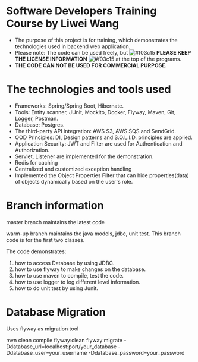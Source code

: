 # Software Developers Training Course by Liwei Wang
* The purpose of this project is for training, which demonstrates the technologies used in backend web application. 
* Please note: The code can be used freely, but ![#f03c15](https://placehold.it/13/f03c15/000000?text=+) **PLEASE KEEP THE LICENSE INFORMATION** ![#f03c15](https://placehold.it/13/f03c15/000000?text=+) at the top of the programs. 
* **THE CODE CAN NOT BE USED FOR COMMERCIAL PURPOSE.**

# The technologies and tools used 
* Frameworks: Spring/Spring Boot, Hibernate.
* Tools: Entity scanner, JUnit, Mockito, Docker, Flyway, Maven, Git, Logger, Postman.
* Database: Postgres.
* The third-party API integration: AWS S3, AWS SQS and SendGrid.
* OOD Principles: DI, Design patterns and S.O.L.I.D. principles are applied. 
* Application Security: JWT and Filter are used for Authentication and Authorization. 
* Servlet, Listener are implemented for the demonstration.
* Redis for caching
* Centralized and customized exception handling
* Implemented the Object Properties Filter that can hide properties(data) of objects dynamically based on the user's role.

# Branch information

master branch maintains the latest code

warm-up branch maintains the java models, jdbc, unit test. This branch code is for the first two classes.

The code demonstrates:
1. how to access Database by using JDBC.
2. how to use flyway to make changes on the database.
3. how to use maven to compile, test the code.
4. how to use logger to log different level information. 
5. how to do unit test by using Junit.

# Database Migration

Uses flyway as migration tool

mvn clean compile flyway:clean flyway:migrate -Ddatabase_url=localhost:port/your_database -Ddatabase_user=your_username -Ddatabase_password=your_password


